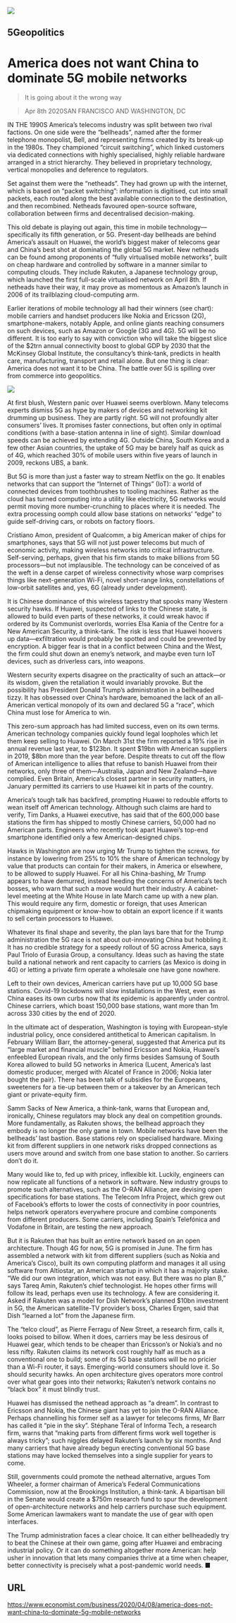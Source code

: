 ![](./images/20200411_WBP002_0.jpg)

## 5Geopolitics

# America does not want China to dominate 5G mobile networks

> It is going about it the wrong way

> Apr 8th 2020SAN FRANCISCO AND WASHINGTON, DC

IN THE 1990S America’s telecoms industry was split between two rival factions. On one side were the “bellheads”, named after the former telephone monopolist, Bell, and representing firms created by its break-up in the 1980s. They championed “circuit switching”, which linked customers via dedicated connections with highly specialised, highly reliable hardware arranged in a strict hierarchy. They believed in proprietary technology, vertical monopolies and deference to regulators.

Set against them were the “netheads”. They had grown up with the internet, which is based on “packet switching”: information is digitised, cut into small packets, each routed along the best available connection to the destination, and then recombined. Netheads favoured open-source software, collaboration between firms and decentralised decision-making.

This old debate is playing out again, this time in mobile technology—specifically its fifth generation, or 5G. Present-day bellheads are behind America’s assault on Huawei, the world’s biggest maker of telecoms gear and China’s best shot at dominating the global 5G market. New netheads can be found among proponents of “fully virtualised mobile networks”, built on cheap hardware and controlled by software in a manner similar to computing clouds. They include Rakuten, a Japanese technology group, which launched the first full-scale virtualised network on April 8th. If netheads have their way, it may prove as momentous as Amazon’s launch in 2006 of its trailblazing cloud-computing arm.

Earlier iterations of mobile technology all had their winners (see chart): mobile carriers and handset producers like Nokia and Ericsson (2G), smartphone-makers, notably Apple, and online giants reaching consumers on such devices, such as Amazon or Google (3G and 4G). 5G will be no different. It is too early to say with conviction who will take the biggest slice of the $2trn annual connectivity boost to global GDP by 2030 that the McKinsey Global Institute, the consultancy’s think-tank, predicts in health care, manufacturing, transport and retail alone. But one thing is clear: America does not want it to be China. The battle over 5G is spilling over from commerce into geopolitics.



![](./images/20200411_WBC185.png)

At first blush, Western panic over Huawei seems overblown. Many telecoms experts dismiss 5G as hype by makers of devices and networking kit drumming up business. They are partly right. 5G will not profoundly alter consumers’ lives. It promises faster connections, but often only in optimal conditions (with a base-station antenna in line of sight). Similar download speeds can be achieved by extending 4G. Outside China, South Korea and a few other Asian countries, the uptake of 5G may be barely half as quick as of 4G, which reached 30% of mobile users within five years of launch in 2009, reckons UBS, a bank.

But 5G is more than just a faster way to stream Netflix on the go. It enables networks that can support the “Internet of Things” (IoT): a world of connected devices from toothbrushes to tooling machines. Rather as the cloud has turned computing into a utility like electricity, 5G networks would permit moving more number-crunching to places where it is needed. The extra processing oomph could allow base stations on networks’ “edge” to guide self-driving cars, or robots on factory floors.

Cristiano Amon, president of Qualcomm, a big American maker of chips for smartphones, says that 5G will not just power telecoms but much of economic activity, making wireless networks into critical infrastructure. Self-serving, perhaps, given that his firm stands to make billions from 5G processors—but not implausible. The technology can be conceived of as the weft in a dense carpet of wireless connectivity whose warp comprises things like next-generation Wi-Fi, novel short-range links, constellations of low-orbit satellites and, yes, 6G (already under development).

It is Chinese dominance of this wireless tapestry that spooks many Western security hawks. If Huawei, suspected of links to the Chinese state, is allowed to build even parts of these networks, it could wreak havoc if ordered by its Communist overlords, worries Elsa Kania of the Centre for a New American Security, a think-tank. The risk is less that Huawei hoovers up data—exfiltration would probably be spotted and could be prevented by encryption. A bigger fear is that in a conflict between China and the West, the firm could shut down an enemy’s network, and maybe even turn IoT devices, such as driverless cars, into weapons.

Western security experts disagree on the practicality of such an attack—or its wisdom, given the retaliation it would invariably provoke. But the possibility has President Donald Trump’s administration in a bellheaded tizzy. It has obsessed over China’s hardware, bemoaned the lack of an all-American vertical monopoly of its own and declared 5G a “race”, which China must lose for America to win.

This zero-sum approach has had limited success, even on its own terms. American technology companies quickly found legal loopholes which let them keep selling to Huawei. On March 31st the firm reported a 19% rise in annual revenue last year, to $123bn. It spent $19bn with American suppliers in 2019, $8bn more than the year before. Despite threats to cut off the flow of American intelligence to allies that refuse to banish Huawei from their networks, only three of them—Australia, Japan and New Zealand—have complied. Even Britain, America’s closest partner in security matters, in January permitted its carriers to use Huawei kit in parts of the country.

America’s tough talk has backfired, prompting Huawei to redouble efforts to wean itself off American technology. Although such claims are hard to verify, Tim Danks, a Huawei executive, has said that of the 600,000 base stations the firm has shipped to mostly Chinese carriers, 50,000 had no American parts. Engineers who recently took apart Huawei’s top-end smartphone identified only a few American-designed chips.

Hawks in Washington are now urging Mr Trump to tighten the screws, for instance by lowering from 25% to 10% the share of American technology by value that products can contain for their makers, in America or elsewhere, to be allowed to supply Huawei. For all his China-bashing, Mr Trump appears to have demurred, instead heeding the concerns of America’s tech bosses, who warn that such a move would hurt their industry. A cabinet-level meeting at the White House in late March came up with a new plan. This would require any firm, domestic or foreign, that uses American chipmaking equipment or know-how to obtain an export licence if it wants to sell certain processors to Huawei.

Whatever its final shape and severity, the plan lays bare that for the Trump administration the 5G race is not about out-innovating China but hobbling it. It has no credible strategy for a speedy rollout of 5G across America, says Paul Triolo of Eurasia Group, a consultancy. Ideas such as having the state build a national network and rent capacity to carriers (as Mexico is doing in 4G) or letting a private firm operate a wholesale one have gone nowhere.

Left to their own devices, American carriers have put up 10,000 5G base stations. Covid-19 lockdowns will slow installations in the West, even as China eases its own curbs now that its epidemic is apparently under control. Chinese carriers, which boast 150,000 base stations, want more than 1m across 330 cities by the end of 2020.

In the ultimate act of desperation, Washington is toying with European-style industrial policy, once considered antithetical to American capitalism. In February William Barr, the attorney-general, suggested that America put its “large market and financial muscle” behind Ericsson and Nokia, Huawei’s enfeebled European rivals, and the only firms besides Samsung of South Korea allowed to build 5G networks in America (Lucent, America’s last domestic producer, merged with Alcatel of France in 2006; Nokia later bought the pair). There has been talk of subsidies for the Europeans, sweeteners for a tie-up between them or a takeover by an American tech giant or private-equity firm.

Samm Sacks of New America, a think-tank, warns that European and, ironically, Chinese regulators may block any deal on competition grounds. More fundamentally, as Rakuten shows, the bellhead approach they embody is no longer the only game in town. Mobile networks have been the bellheads’ last bastion. Base stations rely on specialised hardware. Mixing kit from different suppliers in one network risks dropped connections as users move around and switch from one base station to another. So carriers don’t do it.

Many would like to, fed up with pricey, inflexible kit. Luckily, engineers can now replicate all functions of a network in software. New industry groups to promote such alternatives, such as the O-RAN Alliance, are devising open specifications for base stations. The Telecom Infra Project, which grew out of Facebook’s efforts to lower the costs of connectivity in poor countries, helps network operators everywhere procure and combine components from different producers. Some carriers, including Spain’s Telefónica and Vodafone in Britain, are testing the new approach.

But it is Rakuten that has built an entire network based on an open architecture. Though 4G for now, 5G is promised in June. The firm has assembled a network with kit from different suppliers (such as Nokia and America’s Cisco), built its own computing platform and manages it all using software from Altiostar, an American startup in which it has a majority stake. “We did our own integration, which was not easy. But there was no plan B,” says Tareq Amin, Rakuten’s chief technologist. He hopes other firms will follow its lead, perhaps even use its technology. A few are considering it. Asked if Rakuten was a model for Dish Network’s planned $10bn investment in 5G, the American satellite-TV provider’s boss, Charles Ergen, said that Dish “learned a lot” from the Japanese firm.

The “telco cloud”, as Pierre Ferragu of New Street, a research firm, calls it, looks poised to billow. When it does, carriers may be less desirous of Huawei gear, which tends to be cheaper than Ericsson’s or Nokia’s and no less nifty. Rakuten claims its network cost roughly half as much as a conventional one to build; some of its 5G base stations will be no pricier than a Wi-Fi router, it says. Emerging-world consumers should love it. So should security hawks. An open architecture gives operators more control over what gear goes into their networks; Rakuten’s network contains no “black box” it must blindly trust.

Huawei has dismissed the nethead approach as “a dream”. In contrast to Ericsson and Nokia, the Chinese giant has yet to join the O-RAN Alliance. Perhaps channelling his former self as a lawyer for telecoms firms, Mr Barr has called it “pie in the sky”. Stéphane Téral of Informa Tech, a research firm, warns that “making parts from different firms work well together is always tricky”; such niggles delayed Rakuten’s launch by six months. And many carriers that have already begun erecting conventional 5G base stations may have locked themselves into a single supplier for years to come.

Still, governments could promote the nethead alternative, argues Tom Wheeler, a former chairman of America’s Federal Communications Commission, now at the Brookings Institution, a think-tank. A bipartisan bill in the Senate would create a $750m research fund to spur the development of open-architecture networks and help carriers purchase such equipment. Some American lawmakers want to mandate the use of gear with open interfaces.

The Trump administration faces a clear choice. It can either bellheadedly try to beat the Chinese at their own game, going after Huawei and embracing industrial policy. Or it can do something altogether more American: help usher in innovation that lets many companies thrive at a time when cheaper, better connectivity is precisely what a post-pandemic world needs. ■

## URL

https://www.economist.com/business/2020/04/08/america-does-not-want-china-to-dominate-5g-mobile-networks
